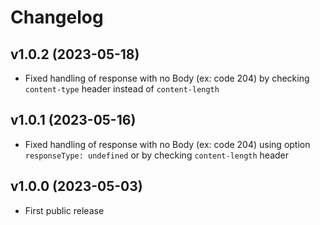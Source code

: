 # Changelog

## v1.0.2 (2023-05-18)

- Fixed handling of response with no Body (ex: code 204) by checking `content-type` header instead of `content-length`

## v1.0.1 (2023-05-16)

- Fixed handling of response with no Body (ex: code 204) using option `responseType: undefined` or by checking `content-length` header

## v1.0.0 (2023-05-03)

- First public release

